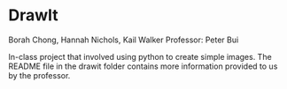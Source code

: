 # DrawIt
Borah Chong, Hannah Nichols, Kail Walker
Professor: Peter Bui

In-class project that involved using python to create simple images. The README file in the drawit folder contains more information provided to us by the professor. 
